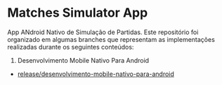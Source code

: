 # Matches Simulator App
App ANdroid Nativo de Simulação de Partidas. Este repositório foi organizado em algumas branches que representam as implementações 
realizadas durante os seguintes conteúdos:

1. Desenvolvimento Mobile Nativo Para Android
  - [release/desenvolvimento-mobile-nativo-para-android](https://github.com/Kaioleite/matches-simulator-app)
